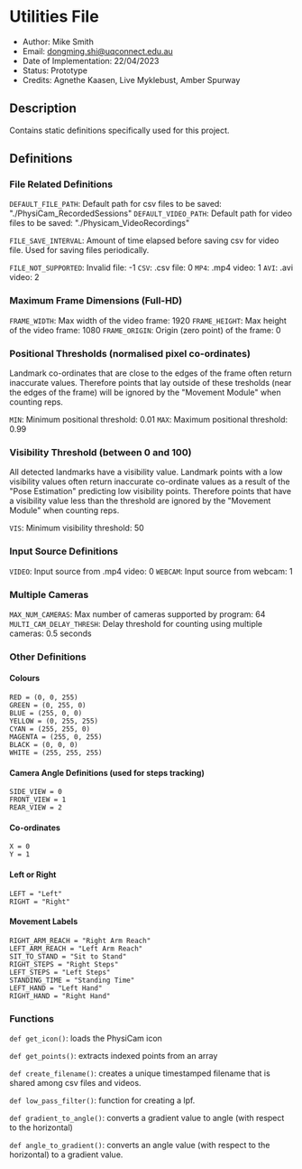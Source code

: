 # Utilities File
- Author: Mike Smith
- Email: dongming.shi@uqconnect.edu.au
- Date of Implementation: 22/04/2023
- Status: Prototype
- Credits: Agnethe Kaasen, Live Myklebust, Amber Spurway

## Description

Contains static definitions specifically used for this project.

## Definitions

### File Related Definitions

`DEFAULT_FILE_PATH`: Default path for csv files to be saved: "./PhysiCam_RecordedSessions"
`DEFAULT_VIDEO_PATH`: Default path for video files to be saved: "./Physicam_VideoRecordings"

`FILE_SAVE_INTERVAL`: Amount of time elapsed before saving csv for video file. Used for saving files periodically.

`FILE_NOT_SUPPORTED`: Invalid file: -1
`CSV`: .csv file: 0
`MP4`: .mp4 video: 1
`AVI`: .avi video: 2

### Maximum Frame Dimensions (Full-HD)

`FRAME_WIDTH`: Max width of the video frame: 1920
`FRAME_HEIGHT`: Max height of the video frame: 1080
`FRAME_ORIGIN`: Origin (zero point) of the frame: 0

### Positional Thresholds (normalised pixel co-ordinates)

Landmark co-ordinates that are close to the edges of the frame often return inaccurate values. Therefore points that lay outside of these tresholds (near the edges of the frame) will be ignored by the "Movement Module" when counting reps.

`MIN`: Minimum positional threshold: 0.01
`MAX`: Maximum positional threshold: 0.99

### Visibility Threshold (between 0 and 100)

All detected landmarks have a visibility value. Landmark points with a low visibility values often return inaccurate co-ordinate values as a result of the "Pose Estimation" predicting low visibility points. Therefore points that have a visibility value less than the threshold are ignored by the "Movement Module" when counting reps.

`VIS`: Minimum visibility threshold: 50

### Input Source Definitions

`VIDEO`: Input source from .mp4 video: 0
`WEBCAM`: Input source from webcam: 1

### Multiple Cameras

`MAX_NUM_CAMERAS`: Max number of cameras supported by program: 64
`MULTI_CAM_DELAY_THRESH`: Delay threshold for counting using multiple cameras: 0.5 seconds

### Other Definitions

#### Colours

```
RED = (0, 0, 255)
GREEN = (0, 255, 0)
BLUE = (255, 0, 0)
YELLOW = (0, 255, 255)
CYAN = (255, 255, 0)
MAGENTA = (255, 0, 255)
BLACK = (0, 0, 0)
WHITE = (255, 255, 255)
```

#### Camera Angle Definitions (used for steps tracking)
```
SIDE_VIEW = 0
FRONT_VIEW = 1
REAR_VIEW = 2
```

#### Co-ordinates
```
X = 0
Y = 1
```

#### Left or Right
```
LEFT = "Left"
RIGHT = "Right"
```

#### Movement Labels
```
RIGHT_ARM_REACH = "Right Arm Reach"
LEFT_ARM_REACH = "Left Arm Reach"
SIT_TO_STAND = "Sit to Stand"
RIGHT_STEPS = "Right Steps"
LEFT_STEPS = "Left Steps"
STANDING_TIME = "Standing Time"
LEFT_HAND = "Left Hand"
RIGHT_HAND = "Right Hand"
```

### Functions

`def get_icon()`: loads the PhysiCam icon

`def get_points()`: extracts indexed points from an array

`def create_filename()`: creates a unique timestamped filename that is shared among csv files and videos.

`def low_pass_filter()`: function for creating a lpf.

`def gradient_to_angle()`: converts a gradient value to angle (with respect to the horizontal)

`def angle_to_gradient()`: converts an angle value (with respect to the horizontal) to a gradient value.